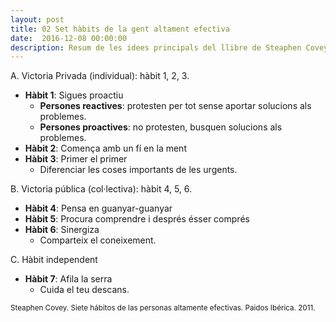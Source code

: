 ```yaml
---
layout: post
title: 02 Set hàbits de la gent altament efectiva
date:  2016-12-08 00:00:00
description: Resum de les idees principals del llibre de Steaphen Covey
---
```



A. Victoria Privada (individual): hàbit 1, 2, 3.

- **Hàbit 1**: Sigues proactiu
    - **Persones reactives**: protesten per tot sense aportar solucions als problemes.
    - **Persones proactives**: no protesten, busquen solucions als problemes.
- **Hàbit 2**: Comença amb un fí en la ment
- **Hàbit 3**: Primer el primer
    - Diferenciar les coses importants de les urgents.

B. Victoria pública (col·lectiva): hàbit 4, 5, 6.

- **Hàbit 4**: Pensa en guanyar-guanyar
- **Hàbit 5**: Procura comprendre i després ésser comprés
- **Hàbit 6**: Sinergiza
    - Comparteix el coneixement.

C. Hàbit independent

- **Hàbit 7**: Afila la serra
    - Cuida el teu descans.


<small>Steaphen Covey. Siete hábitos de las personas altamente efectivas. Paidos Ibérica. 2011.</small>


